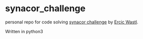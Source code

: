 # synacor_challenge

personal repo for code solving [synacor challenge](https://challenge.synacor.com/) by [Ercic Wastl](http://was.tl/).

Written in python3
